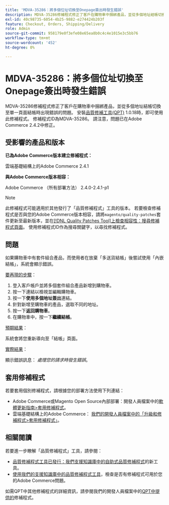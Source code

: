 ```yaml
---
title: 'MDVA-35286：將多個位址切換至Onepage簽出時發生錯誤'
description: MDVA-35286修補程式修正了客戶在購物車中捆綁產品，並從多個地址結帳切換至單一頁面結帳時出現錯誤的問題。 安裝[Quality Patches Tool (QPT)](/help/announcements/adobe-commerce-announcements/magento-quality-patches-released-new-tool-to-self-serve-quality-patches.md) 1.0.18後，即可使用此修補程式。 修補程式ID為MDVA-35286。 請注意，問題已在Adobe Commerce 2.4.2中修正。
exl-id: 40c98735-6054-4b25-9882-e274424b203f
feature: Checkout, Orders, Shipping/Delivery
role: Admin
source-git-commit: 958179e0f3efe08e65ea8b0c4c4e1015e3c5bb76
workflow-type: tm+mt
source-wordcount: '452'
ht-degree: 0%

---
```


# MDVA-35286：將多個位址切換至Onepage簽出時發生錯誤

MDVA-35286修補程式修正了客戶在購物車中捆綁產品，並從多個地址結帳切換至單一頁面結帳時出現錯誤的問題。 安裝[品質修補工具(QPT)](/help/announcements/adobe-commerce-announcements/magento-quality-patches-released-new-tool-to-self-serve-quality-patches.md) 1.0.18時，即可使用此修補程式。 修補程式ID為MDVA-35286。 請注意，問題已在Adobe Commerce 2.4.2中修正。

## 受影響的產品和版本

**已為Adobe Commerce版本建立修補程式：**

雲端基礎結構上的Adobe Commerce 2.4.1

**與Adobe Commerce版本相容：**

Adobe Commerce （所有部署方法） 2.4.0-2.4.1-p1

>[!NOTE]
>
>此修補程式可能適用於其他發行了「品質修補程式」工具的版本。 若要檢查修補程式是否與您的Adobe Commerce版本相容，請將`magento/quality-patches`套件更新至最新版本，並在[[!DNL Quality Patches Tool]上檢查相容性：搜尋修補程式頁面](https://devdocs.magento.com/quality-patches/tool.html#patch-grid)。 使用修補程式ID作為搜尋關鍵字，以尋找修補程式。

## 問題

如果購物車中有套件組合產品，而使用者在放棄「多送貨結帳」後嘗試使用「內嵌結帳」，系統會顯示錯誤。

<u>要再現的步驟</u>：

1. 登入客戶帳戶並將多個套件組合產品新增到購物車。
1. 按一下連結以檢視並編輯購物車。
1. 按一下&#x200B;**使用多個地址簽出**&#x200B;連結。
1. 針對新增至購物車的產品，選取不同的地址。
1. 按一下&#x200B;**返回購物車**。
1. 在購物車中，按一下&#x200B;**繼續結帳**。

<u>預期結果</u>：

系統會將您重新導向至「結帳」頁面。

<u>實際結果</u>：

顯示錯誤訊息： *處理您的請求時發生錯誤*。

## 套用修補程式

若要套用個別修補程式，請根據您的部署方法使用下列連結：

* Adobe Commerce或Magento Open Source內部部署：開發人員檔案中的[軟體更新指南>套用修補程式](https://devdocs.magento.com/guides/v2.4/comp-mgr/patching/mqp.html)。
* 雲端基礎結構上的Adobe Commerce： [我們的開發人員檔案中的「升級和修補程式>套用修補程式」](https://devdocs.magento.com/cloud/project/project-patch.html)。

## 相關閱讀

若要進一步瞭解「品質修補程式」工具，請參閱：

* [品質修補程式工具已發行：我們支援知識庫中的自助式品質修補程式](/help/announcements/adobe-commerce-announcements/magento-quality-patches-released-new-tool-to-self-serve-quality-patches.md)的新工具。
* [使用我們的支援知識庫中的品質修補程式工具](/help/support-tools/patches-available-in-qpt-tool/check-patch-for-magento-issue-with-magento-quality-patches.md)，檢查是否有修補程式可用於您的Adobe Commerce問題。

如需QPT中其他修補程式的詳細資訊，請參閱我們的開發人員檔案中的[QPT中提供的](https://devdocs.magento.com/quality-patches/tool.html#patch-grid)修補程式。
